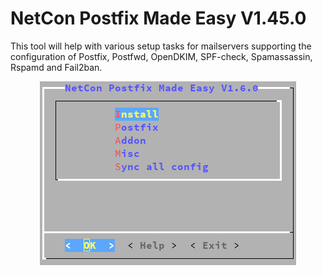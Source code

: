 NetCon Postfix Made Easy V1.45.0
================================

This tool will help with various setup tasks for mailservers supporting the configuration of Postfix, Postfwd, OpenDKIM, SPF-check, Spamassassin, Rspamd and Fail2ban.

<p align="center">
  <img src="https://raw.githubusercontent.com/netcon-consulting/pf-menu/master/images/main.png">
</p>
